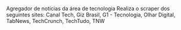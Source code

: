 Agregador de notícias da área de tecnologia
Realiza o scraper dos seguintes sites: Canal Tech, Giz Brasil, G1 - Tecnologia, Olhar Digital, TabNews, TechCrunch, TechTudo, TNW
